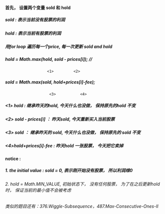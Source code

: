 
#### 首先， 设置两个变量 sold 和 hold
##### sold : 表示当前没有股票的利润
##### hold : 表示当前有股票的利润

##### 用for loop 遍历每一个price, 每一次更新 sold and hold
##### hold = Math.max(hold, sold - prices[i]); // 
                       <1>         <2>
##### sold = Math.max(sold, hold+prices[i]-fee); 
                        <3>           <4>
##### <1> hold : 继承昨天的hold, 今天什么也没做， 保持原先的hold 不变
##### <2> sold - prices[i] ： 昨天sold, 今天重新买入当前股票
##### <3> sold ： 继承昨天的 sold, 今天什么也没做， 保持原先的 sold 不变
##### <4>hold+prices[i]-fee : 昨天hold 一张股票， 今天把它卖掉

#### notice :
##### 1. the initial value :  sold = 0, 表示刚开始没有股票， 所以利润维0
###### 2. hold = Math.MIN_VALUE, 初始状态下， 没有任何股票， 为了在之后更新hold 时， 保证当前的最小值不会被考虑
###### 类似的题目还有：376.Wiggle-Subsequence，487.Max-Consecutive-Ones-II